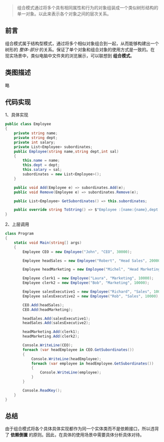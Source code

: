﻿> 组合模式通过将多个具有相同属性和行为的对象组装成一个类似树形结构的单一对象。以此来表示各个对象之间的层次关系。

## 前言

组合模式属于结构型模式，通过将多个相似对象组合到一起，从而能够构建出一个树形的 *整体-部分* 的关系。保证了单个对象和组合对象的使用方式是一致的。在现实场景中，类似电脑中文件夹的浏览展示，可以联想到 **组合模式**。

## 类图描述

略

## 代码实现

1、具体实现

```C#
public class Employee
{
    private string name;
    private string dept;
    private int salary;
    private List<Employee> subordinates;
    public Employee(string name,string dept,int sal)
    {
        this.name = name;
        this.dept = dept;
        this.salary = sal;
        subordinates = new List<Employee>();
    }

    public void Add(Employee e) => subordinates.Add(e);
    public void Remove(Employee e) => subordinates.Remove(e);

    public List<Employee> GetSubordinates() => this.subordinates;

    public override string ToString() => $"Employee :[name:{name},dept:{dept},salary:{salary}]";
}
```

2、上层调用

```C#
class Program
{
    static void Main(string[] args)
    {
        Employee CEO = new Employee("John", "CEO", 30000);

        Employee headSales = new Employee("Robert", "Head Sales", 20000);

        Employee headMarketing = new Employee("Michel", "Head Marketing", 20000);

        Employee clerk1 = new Employee("Laura", "Marketing", 10000);
        Employee clerk2 = new Employee("Bob", "Marketing", 10000);

        Employee salesExecutive1 = new Employee("Richard", "Sales", 10000);
        Employee salesExecutive2 = new Employee("Rob", "Sales", 10000);

        CEO.Add(headSales);
        CEO.Add(headMarketing);

        headSales.Add(salesExecutive1);
        headSales.Add(salesExecutive2);

        headMarketing.Add(clerk1);
        headMarketing.Add(clerk2);

        Console.WriteLine(CEO);
        foreach (var headEmployee in CEO.GetSubordinates())
        {
            Console.WriteLine(headEmployee);
            foreach (var employee in headEmployee.GetSubordinates())
            {
                Console.WriteLine(employee);
            }
        }

        Console.ReadKey();
    }
}
```

## 总结

由于组合模式将各个具体具体实现都作为同一个实体类而不是依赖接口，所以违背了 **依赖倒置** 的原则。因此，在具体的使用场景中需要具体分析具体对待。
